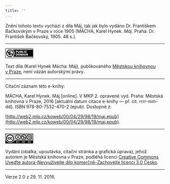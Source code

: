 ```yaml
---
title: ''
---
```


Znění tohoto textu vychází z díla Máj, tak jak bylo vydáno Dr. Františkem Bačkovským v Praze v roce 1905 (MÁCHA, Karel Hynek. _Máj_. Praha: Dr. František Bačkovský, 1905. 48 s.).

* * *

[![](./resources/image001.jpg)](http://creativecommons.org/publicdomain/mark/1.0/deed.cs)

Text díla (Karel Hynek Mácha: Máj), publikovaného [Městskou knihovnou v Praze](http://www.mlp.cz/), není vázán autorskými právy.

* * *

Citační záznam této e-knihy:

MÁCHA, Karel Hynek. Máj \[online\]. V MKP 2. opravené vyd. Praha: Městská knihovna v Praze, 2016 \[aktuální datum citace e-knihy ― př. cit. rrrr-mm-dd\]. ISBN 978-80-7532-470-2 (epub). Dostupné z:

[http://web2.mlp.cz/koweb/00/04/29/98/19/maj.epub](http://web2.mlp.cz/koweb/00/04/29/98/19/maj.epub).

* * *

[![](./resources/image002.jpg)](http://creativecommons.org/licenses/by-nc-sa/3.0/cz/)

Vydání (obálka, upoutávka, citační stránka a grafická úprava), jehož autorem je Městská knihovna v Praze, podléhá licenci [Creative Commons Uveďte autora-Nevyužívejte dílo komerčně-Zachovejte licenci 3.0 Česko](http://creativecommons.org/licenses/by-nc-sa/3.0/cz/).

* * *

Verze 2.0 z 29. 11. 2016.
